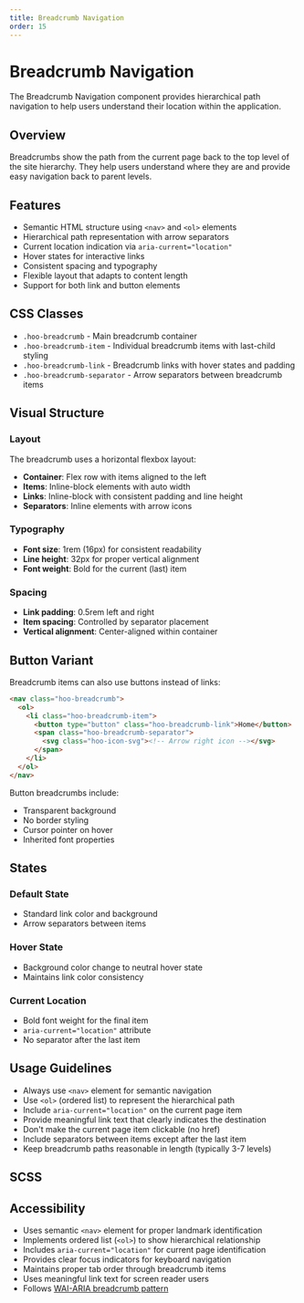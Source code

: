 ```yaml
---
title: Breadcrumb Navigation
order: 15
---
```


# Breadcrumb Navigation

The Breadcrumb Navigation component provides hierarchical path navigation to help users understand their location within the application.

## Overview

Breadcrumbs show the path from the current page back to the top level of the site hierarchy. They help users understand where they are and provide easy navigation back to parent levels.

## Features

- Semantic HTML structure using `<nav>` and `<ol>` elements
- Hierarchical path representation with arrow separators
- Current location indication via `aria-current="location"`
- Hover states for interactive links
- Consistent spacing and typography
- Flexible layout that adapts to content length
- Support for both link and button elements

## CSS Classes

- `.hoo-breadcrumb` - Main breadcrumb container
- `.hoo-breadcrumb-item` - Individual breadcrumb items with last-child styling
- `.hoo-breadcrumb-link` - Breadcrumb links with hover states and padding
- `.hoo-breadcrumb-separator` - Arrow separators between breadcrumb items

## Visual Structure

### Layout

The breadcrumb uses a horizontal flexbox layout:

- **Container**: Flex row with items aligned to the left
- **Items**: Inline-block elements with auto width
- **Links**: Inline-block with consistent padding and line height
- **Separators**: Inline elements with arrow icons

### Typography

- **Font size**: 1rem (16px) for consistent readability
- **Line height**: 32px for proper vertical alignment
- **Font weight**: Bold for the current (last) item

### Spacing

- **Link padding**: 0.5rem left and right
- **Item spacing**: Controlled by separator placement
- **Vertical alignment**: Center-aligned within container

## Button Variant

Breadcrumb items can also use buttons instead of links:

```html
<nav class="hoo-breadcrumb">
  <ol>
    <li class="hoo-breadcrumb-item">
      <button type="button" class="hoo-breadcrumb-link">Home</button>
      <span class="hoo-breadcrumb-separator">
        <svg class="hoo-icon-svg"><!-- Arrow right icon --></svg>
      </span>
    </li>
  </ol>
</nav>
```

Button breadcrumbs include:
- Transparent background
- No border styling
- Cursor pointer on hover
- Inherited font properties

## States

### Default State
- Standard link color and background
- Arrow separators between items

### Hover State
- Background color change to neutral hover state
- Maintains link color consistency

### Current Location
- Bold font weight for the final item
- `aria-current="location"` attribute
- No separator after the last item

## Usage Guidelines

- Always use `<nav>` element for semantic navigation
- Use `<ol>` (ordered list) to represent the hierarchical path
- Include `aria-current="location"` on the current page item
- Provide meaningful link text that clearly indicates the destination
- Don't make the current page item clickable (no href)
- Include separators between items except after the last item
- Keep breadcrumb paths reasonable in length (typically 3-7 levels)

## SCSS

## Accessibility

- Uses semantic `<nav>` element for proper landmark identification
- Implements ordered list (`<ol>`) to show hierarchical relationship
- Includes `aria-current="location"` for current page identification
- Provides clear focus indicators for keyboard navigation
- Maintains proper tab order through breadcrumb items
- Uses meaningful link text for screen reader users
- Follows [WAI-ARIA breadcrumb pattern](https://www.w3.org/TR/wai-aria-practices-1.1/examples/breadcrumb/index.html)
